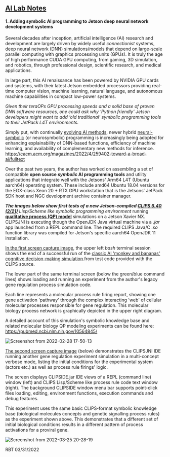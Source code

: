 ## <u>AI Lab Notes</u>

#### **1.  Adding symbolic AI programming to Jetson deep neural network development systems**

Several decades after inception, artificial intelligence (AI) research and development are largely driven by widely useful *connectionist* systems, deep neural network (DNN) simulations/models that depend on large-scale parallel computing with graphics processing units (GPUs). It is truly the age of high performance CUDA GPU computing, from gaming, 3D simulation, and robotics, through professional design, scientific research, and medical applications.

In large part, this AI renaissance has been powered by NVIDIA GPU cards and systems, with their latest Jetson embedded processors providing real-time computer vision, machine learning, natural language, and autonomous machine capabilities in compact low-power systems.

*Given their teraOPs GPU processing speeds and a solid base of proven DNN software resources, one could ask why ‘Python friendly’ Jetson developers might want to add ‘old traditional’ symbolic programming tools to their JetPack L4T environments.* 

Simply put, with continually [evolving AI methods](http://aima.cs.berkeley.edu/index.html), newer hybrid [neural-symbolic](https://arxiv.org/abs/1905.06088) (or neurosymbolic) programming is increasingly being adopted for enhancing explainability of DNN-based functions, efficiency of machine learning, and availability of complementary new methods for inference. https://cacm.acm.org/magazines/2022/4/259402-toward-a-broad-ai/fulltext

Over the past two years, the author has worked on assembling a set of compatible **open source *symbolic* AI programming tools** and utility applications that integrate well with the Jetsons' Arm64 L4T (Ubuntu aarch64) operating system.  These include amd64 Ubuntu 18.04 versions for the EGX-class Xeon 20 + RTX GPU workstation that is the Jetsons’ JetPack SDK host and NGC development archive container manager.

***The images below show first tests of a new Jetson-compiled [CLIPS 6.40 (2/21)](https://sourceforge.net/projects/clipsrules/)***  *Lisp/Scheme like symbolic programming environment* running [**qualitative  process (QP) model**](https://www.sciencedirect.com/book/9780444876706/qualitative-reasoning-about-physical-systems) simulations on a Jetson Xavier NX.  CLIPSJNI is executing though the OpenJDK Java virtual machine via a .*jar* app launched from a REPL command line. The required CLIPS Java/C .*so* function library was compiled for Jetson's specific aarch64 OpenJDK 11 installation.

<u>In the first screen capture image</u>, the upper left *bash* terminal session shows  the end of a successful run of the [classic AI 'monkey and bananas' cognitive decision-making simulation ](https://www.sciencedirect.com/science/article/abs/pii/S0364021377800086)from test code provided with the CLIPS source.

The lower part of the same terminal screen (below the green/blue command lines) shows loading and running an experiment from the author's legacy gene regulation process simulation code.  

Each line represents a molecular process rule firing report, showing one gene activation 'pathway' through the complex interacting 'web' of cellular molecular processes responsible for gene regulation.  This molecular biology process network is graphically depicted in the upper right diagram. 

 A detailed account of this simulation's symbolic knowledge base and related molecular biology QP modeling experiments can be found here: https://pubmed.ncbi.nlm.nih.gov/10564845/


![Screenshot from 2022-02-28 17-50-13](https://user-images.githubusercontent.com/71346897/170128766-643d6a91-907b-4655-a479-9165013e0f15.png)


<u>The second screen capture image</u> (below) demonstrates the CLIPSJNI IDE running another gene regulation experiment simulation in a multi-concept verbose mode, listing the initial conditions for the experimental system (actors etc.) as well as process rule firings' logic.  

The screen displays CLIPSIDE.jar IDE views of a REPL (command line) window (left) and CLIPS Lisp/Scheme like process rule code text window (right).  The background CLIPSIDE window menu bar supports point-click  files loading, editing, environment functions, execution commands and debug features. 

This experiment uses the same basic CLIPS-format symbolic knowledge base (biological molecules concepts and genetic signalling process rules) as the experiment shown above. This demonstrates that a different set of initial biological conditions results in a different pattern of process activations for a proviral gene.

![Screenshot from 2022-03-25 20-28-19](https://user-images.githubusercontent.com/71346897/170128984-4a60f656-8cde-483d-8c8d-beadd2889da4.png)

RBT 03/31/2022
